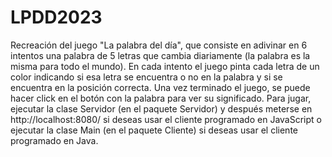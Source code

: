 # LPDD2023
Recreación del juego "La palabra del día", que consiste en adivinar en 6 intentos una palabra de 5 letras que cambia diariamente (la palabra es la misma para todo el mundo). En cada intento el juego pinta cada letra de un color indicando si esa letra se encuentra o no en la palabra y si se encuentra en la posición correcta. Una vez terminado el juego, se puede hacer click en el botón con la palabra para ver su significado.
Para jugar, ejecutar la clase Servidor (en el paquete Servidor) y después meterse en http://localhost:8080/ si deseas usar el cliente programado en JavaScript o ejecutar la clase Main (en el paquete Cliente) si deseas usar el cliente programado en Java.
